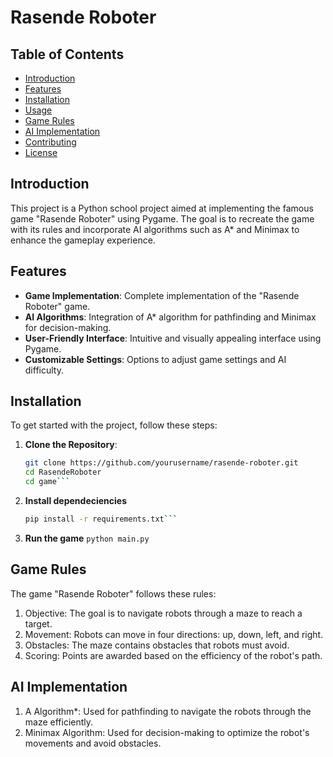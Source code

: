  # Rasende Roboter

## Table of Contents
- [Introduction](#introduction)
- [Features](#features)
- [Installation](#installation)
- [Usage](#usage)
- [Game Rules](#game-rules)
- [AI Implementation](#ai-implementation)
- [Contributing](#contributing)
- [License](#license)

## Introduction

This project is a Python school project aimed at implementing the famous game "Rasende Roboter" using Pygame. The goal is to recreate the game with its rules and incorporate AI algorithms such as A* and Minimax to enhance the gameplay experience.

## Features

- **Game Implementation**: Complete implementation of the "Rasende Roboter" game.
- **AI Algorithms**: Integration of A* algorithm for pathfinding and Minimax for decision-making.
- **User-Friendly Interface**: Intuitive and visually appealing interface using Pygame.
- **Customizable Settings**: Options to adjust game settings and AI difficulty.

## Installation

To get started with the project, follow these steps:

1. **Clone the Repository**:
   ```bash
   git clone https://github.com/yourusername/rasende-roboter.git
   cd RasendeRoboter
   cd game```

2. **Install dependeciencies**
   ```bash
   pip install -r requirements.txt```

3. **Run the game**
   ```python main.py```

## Game Rules
The game "Rasende Roboter" follows these rules:

1. Objective: The goal is to navigate robots through a maze to reach a target.
2. Movement: Robots can move in four directions: up, down, left, and right.
3. Obstacles: The maze contains obstacles that robots must avoid.
4. Scoring: Points are awarded based on the efficiency of the robot's path.

## AI Implementation
1. A Algorithm*: Used for pathfinding to navigate the robots through the maze efficiently.
2. Minimax Algorithm: Used for decision-making to optimize the robot's movements and avoid obstacles.
